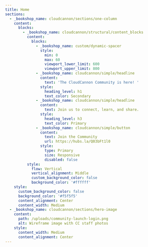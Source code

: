 ```yaml
---
title: Home
sections:
  - _bookshop_name: cloudcannon/sections/one-column
    content:
      blocks:
        - _bookshop_name: cloudcannon/structural/content_blocks
          content:
            blocks:
              - _bookshop_name: custom/dynamic-spacer
                style:
                  min: 0
                  max: 60
                  viewport_lower_limit: 600
                  viewport_upper_limit: 800
              - _bookshop_name: cloudcannon/simple/headline
                content:
                  text: 'The CloudCannon Community is here! '
                style:
                  heading_level: h1
                  text_color: Secondary
              - _bookshop_name: cloudcannon/simple/headline
                content:
                  text: Join us to connect, learn, and share.
                style:
                  heading_level: h3
                  text_color: Primary
              - _bookshop_name: cloudcannon/simple/button
                content:
                  text: Join the Community
                  url: https://hubs.la/Q03bFt1l0
                style:
                  type: Primary
                  size: Responsive
                  disabled: false
          style:
            flow: Vertical
            vertical_alignment: Middle
            custom_background_color: false
            background_color: '#ffffff'
    style:
      custom_background_color: false
      background_color: '#f5f5f5'
      content_alignment: Center
      content_width: Medium
  - _bookshop_name: cloudcannon/sections/hero-image
    content:
      path: /uploads/community-launch-login.png
      alt: Wireframe image with CC staff photos
    style:
      content_width: Medium
      content_alignment: Center
---
```

